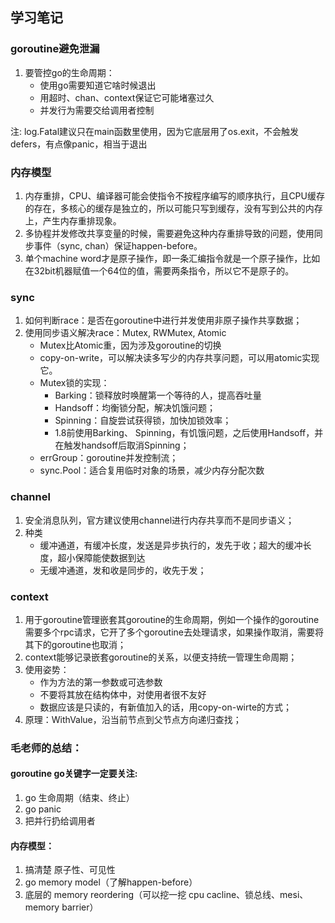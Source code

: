 ## 学习笔记

### goroutine避免泄漏
1. 要管控go的生命周期：
    * 使用go需要知道它啥时候退出
	* 用超时、chan、context保证它可能堵塞过久
	* 并发行为需要交给调用者控制

注: log.Fatal建议只在main函数里使用，因为它底层用了os.exit，不会触发defers，有点像panic，相当于退出
### 内存模型
1. 内存重排，CPU、编译器可能会使指令不按程序编写的顺序执行，且CPU缓存的存在，多核心的缓存是独立的，所以可能只写到缓存，没有写到公共的内存上，产生内存重排现象。
2. 多协程并发修改共享变量的时候，需要避免这种内存重排导致的问题，使用同步事件（sync, chan）保证happen-before。
3. 单个machine word才是原子操作，即一条汇编指令就是一个原子操作，比如在32bit机器赋值一个64位的值，需要两条指令，所以它不是原子的。

### sync
1. 如何判断race：是否在goroutine中进行并发使用非原子操作共享数据；
2. 使用同步语义解决race：Mutex, RWMutex, Atomic
    * Mutex比Atomic重，因为涉及goroutine的切换
	* copy-on-write，可以解决读多写少的内存共享问题，可以用atomic实现它。
	* Mutex锁的实现：
	    * Barking：锁释放时唤醒第一个等待的人，提高吞吐量
		* Handsoff：均衡锁分配，解决饥饿问题；
		* Spinning：自旋尝试获得锁，加快加锁效率；
        * 1.8前使用Barking、 Spinning，有饥饿问题，之后使用Handsoff，并在触发handsoff后取消Spinning；
	* errGroup：goroutine并发控制流；
	* sync.Pool：适合复用临时对象的场景，减少内存分配次数

### channel
1. 安全消息队列，官方建议使用channel进行内存共享而不是同步语义；
2. 种类
    * 缓冲通道，有缓冲长度，发送是异步执行的，发先于收；超大的缓冲长度，超小保障能使数据到达
	* 无缓冲通道，发和收是同步的，收先于发；
### context
1. 用于goroutine管理嵌套其goroutine的生命周期，例如一个操作的goroutine需要多个rpc请求，它开了多个goroutine去处理请求，如果操作取消，需要将其下的goroutine也取消；
2. context能够记录嵌套goroutine的关系，以便支持统一管理生命周期；
3. 使用姿势：
    * 作为方法的第一参数或可选参数
    * 不要将其放在结构体中，对使用者很不友好
    * 数据应该是只读的，有新值加入的话，用copy-on-wirte的方式；
4. 原理：WithValue，沿当前节点到父节点方向递归查找；


### 毛老师的总结：
#### goroutine go关键字一定要关注:
1. go 生命周期（结束、终止）
2. go panic
3. 把并行扔给调用者

#### 内存模型：
1. 搞清楚 原子性、可见性
2. go memory model（了解happen-before）
3. 底层的 memory reordering（可以挖一挖 cpu cacline、锁总线、mesi、memory barrier）
